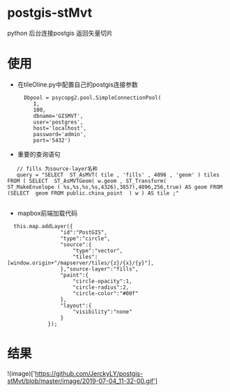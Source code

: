 # postgis-stMvt
python 后台连接postgis 返回矢量切片
# 使用
 - 在tileOline.py中配置自己的postgis连接参数
   ```
     Dbpool = psycopg2.pool.SimpleConnectionPool(
        1,
        100,
        dbname='GISMVT',
        user='postgres',
        host='localhost',
        password='admin',
        port='5432')
   ```
  - 重要的查询语句
   ```
      // fills 为source-layer名称
      query = "SELECT  ST_AsMVT( tile , 'fills' , 4096 , 'geom' ) tiles FROM ( SELECT  ST_AsMVTGeom( w.geom , ST_Transform(       ST_MakeEnvelope ( %s,%s,%s,%s,4326),3857),4096,256,true) AS geom FROM (SELECT  geom FROM public.china_point  ) w ) AS tile ;"
     
   ```
  - mapbox前端加载代码
   ```
     this.map.addLayer({
                    "id":"PostGIS",
                    "type":"circle",
                    "source":{
                        "type":"vector",
                        "tiles":[window.origin+"/mapserver/tiles/{z}/{x}/{y}"],
                    },"source-layer":"fills",
                    "paint":{
                        "circle-opacity":1,
                        "circle-radius":2,
                        "circle-color":"#00f"
                    },
                    "layout":{
                        "visibility":"none"
                    }
                });
   ```
   
# 结果 
!(image)['https://github.com/JerckyLY/postgis-stMvt/blob/master/image/2019-07-04_11-32-00.gif']
